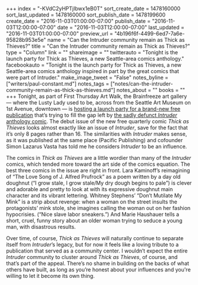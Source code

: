+++
index = "-KVdC2yHPTjIbwx1eB0T"
sort_create_date = 1478160000
sort_last_updated = 1478160000
sort_publish_date = 1478199600
create_date = "2016-11-03T01:00:00-07:00"
publish_date = "2016-11-03T12:00:00-07:00"
date = "2016-11-03T12:00:00-07:00"
last_updated = "2016-11-03T01:00:00-07:00"
preview_url = "4b196f6f-4499-6ed7-7a6e-95828b953e5e"
name = "Can the Intruder community remain as Thick as Thieves?"
title = "Can the Intruder community remain as Thick as Thieves?"
type = "Column"
link = ""
shareimage = ""
twitterauto = "Tonight is the launch party for Thick as Thieves, a new Seattle-area comics anthology."
facebookauto = "Tonight is the launch party for Thick as Thieves, a new Seattle-area comics anthology inspired in part by the great comics that were part of Intruder."
make_image_tweet = "False"
notes_byline = ["writers/paul-constant.md"]
notes_tags = ["notes/can-the-intruder-community-remain-as-thick-as-thieves.md"]
notes_about = ""
books = ""
+++
Tonight, as part of First Thursday Art Walk, the Brainfreeze art gallery — where the Lusty Lady used to be, across from the Seattle Art Museum on 1st Avenue, downtown — is [hosting a launch party for a brand-new free publication]( https://www.facebook.com/events/149881098807373/) that’s trying to fill the gap left by [the sadly defunct *Intruder* anthology comic]( http://www.seattlereviewofbooks.com/notes/2016/07/05/barging-right-on-in/). The debut issue of the new free quarterly comic *Thick as Thieves* looks almost exactly like an issue of *Intruder*, save for the fact that it’s only 8 pages rather than 16. The similarities with *Intruder* makes sense, as it was published at the same place (Pacific Publishing) and cofounder Simon Lazarus Vasta has told me he considers *Intruder* to be an influence.

The comics in *Thick as Thieves* are a little wordier than many of the *Intruder* comics, which tended more toward the art side of the comics equation. The best three comics in the issue are right in front. Lara Kaminoff’s reimagining of “The Love Song of J. Alfred Prufrock” as a poem written by a day old doughnut (“I grow stale, I grow stale/My dry dough begins to pale”) is clever and adorable and pretty to look at with its expressive doughnut main character and its vibrant lettering. Whitney Stephens’ “Don’t Mutilate My Mink” is a strip about revenge: when a woman on the street insults the protagonists’ mink stole, she imagines calling the woman out on her fashion hypocrisies. (“Nice slave labor sneakers.”) And Marie Haushauer tells a short, cruel, funny story about an older woman trying to seduce a young man, with disastrous results. 

Over time, of course, *Thick as Thieves* will naturally continue to separate itself from *Intruder*’s legacy, but for now it feels like a loving tribute to a publication that served as a community center. I wouldn’t expect the entire *Intruder* community to cluster around *Thick as Thieves*, of course, and that’s part of the appeal. There’s no shame in building on the backs of what others have built, as long as you’re honest about your influences and you're willing to let it become its own thing.
